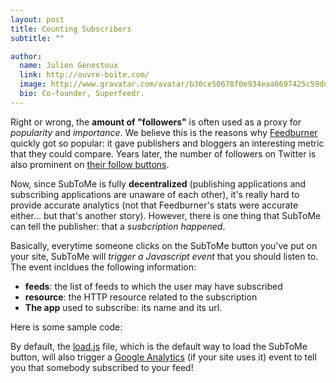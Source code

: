 ```yaml
---
layout: post
title: Counting Subscribers
subtitle: ""

author:
  name: Julien Genestoux
  link: http://ouvre-boite.com/
  image: http://www.gravatar.com/avatar/b30ce50678f0e934eaa6697425c59dd7?s=256
  bio: Co-founder, Superfeedr.
---
```


Right or wrong, the **amount of "followers"** is often used as a proxy for *popularity* and *importance*. We believe this is the reasons why [Feedburner](http://www.feedburner.com/‎) quickly got so popular: it gave publishers and bloggers an interesting metric that they could compare. Years later, the number of followers on Twitter is also prominent on [their follow buttons](https://dev.twitter.com/docs/follow-button).

Now, since SubToMe is fully **decentralized** (publishing applications and subscribing applications are unaware of each other), it's really hard to provide accurate analytics (not that Feedburner's stats were accurate either... but that's another story). However, there is one thing that SubToMe can tell the publisher: that a *susbcription happened*.

Basically, everytime someone clicks on the SubToMe button you've put on your site, SubToMe will *trigger a Javascript event* that you should listen to. The event incldues the following information:

* **feeds**: the list of feeds to which the user may have subscribed
* **resource**: the HTTP resource related to the subscription
* **The app** used to subscribe: its name and its url.

Here is some sample code:
<script src="https://gist.github.com/julien51/7649772.js">
</script>

By default, the [load.js](https://www.subtome.com/load.js) file, which is the default way to load the SubToMe button, will also trigger a [Google Analytics](http://www.google.com/analytics/) (if your site uses it) event to tell you that somebody subscribed to your feed! 


